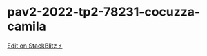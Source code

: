 # pav2-2022-tp2-78231-cocuzza-camila

[Edit on StackBlitz ⚡️](https://stackblitz.com/edit/pav2-2022-tp2-78231-cocuzza-camila)